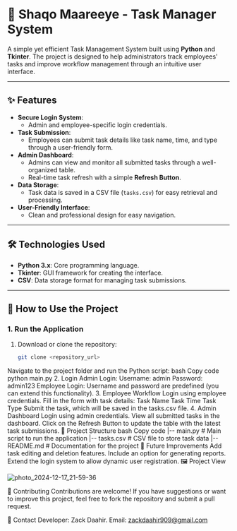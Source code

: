 # 🚀 **Shaqo Maareeye - Task Manager System**  

A simple yet efficient Task Management System built using **Python** and **Tkinter**. The project is designed to help administrators track employees' tasks and improve workflow management through an intuitive user interface.  

---

## ✨ **Features**
- **Secure Login System**:
  - Admin and employee-specific login credentials.
- **Task Submission**:
  - Employees can submit task details like task name, time, and type through a user-friendly form.
- **Admin Dashboard**:
  - Admins can view and monitor all submitted tasks through a well-organized table.
  - Real-time task refresh with a simple **Refresh Button**.
- **Data Storage**:
  - Task data is saved in a CSV file (`tasks.csv`) for easy retrieval and processing.
- **User-Friendly Interface**:
  - Clean and professional design for easy navigation.

---

## 🛠 **Technologies Used**
- **Python 3.x**: Core programming language.
- **Tkinter**: GUI framework for creating the interface.
- **CSV**: Data storage format for managing task submissions.

---

## 🚩 **How to Use the Project**
### **1. Run the Application**
1. Download or clone the repository:
   ```bash
   git clone <repository_url>
Navigate to the project folder and run the Python script:
bash
Copy code
python main.py
2. Login
Admin Login:
Username: admin
Password: admin123
Employee Login:
Username and password are predefined (you can extend this functionality).
3. Employee Workflow
Login using employee credentials.
Fill in the form with task details:
Task Name
Task Time
Task Type
Submit the task, which will be saved in the tasks.csv file.
4. Admin Dashboard
Login using admin credentials.
View all submitted tasks in the dashboard.
Click on the Refresh Button to update the table with the latest task submissions.
📂 Project Structure
bash
Copy code
|-- main.py       # Main script to run the application
|-- tasks.csv     # CSV file to store task data
|-- README.md     # Documentation for the project
🎯 Future Improvements
Add task editing and deletion features.
Include an option for generating reports.
Extend the login system to allow dynamic user registration.
🖼 Project View

![photo_2024-12-17_21-59-36](https://github.com/user-attachments/assets/753ea6f8-6841-49f3-b72d-d589f8d0da0d)


🤝 Contributing
Contributions are welcome! If you have suggestions or want to improve this project, feel free to fork the repository and submit a pull request.

📧 Contact
Developer: Zack Daahir.
Email: zackdaahir909@gmail.com
